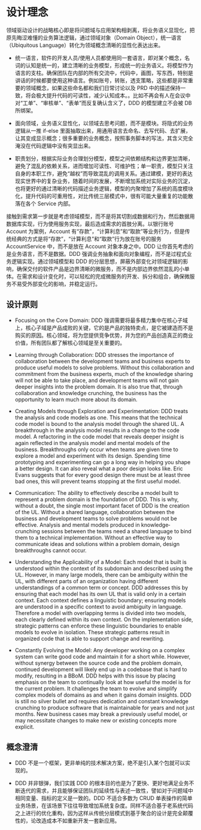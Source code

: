 # 设计理念

领域驱动设计的战略核心即是将问题域与应用架构相剥离，将业务语义显现化，把原先晦涩难懂的业务算法逻辑，通过领域对象（Domain Object），统一语言（Ubiquitous Language）转化为领域概念清晰的显性化表达出来。

- 统一语言，软件的开发人员/使用人员都使用同一套语言，即对某个概念，名词的认知是统一的，建立清晰的业务模型，形成统一的业务语义。将模型作为语言的支柱。确保团队在内部的所有交流中，代码中，画图，写东西，特别是讲话的时候都要使用这种语言。例如账号，转账，透支策略，这些都是非常重要的领域概念，如果这些命名都和我们日常讨论以及 PRD 中的描述保持一致，将会极大提升代码的可读性，减少认知成本。。比如不再会有人在会议中对“工单”、“审核单”、“表单”而反复确认含义了，DDD 的模型建立不会被 DB 所绑架。

- 面向领域，业务语义显性化，以领域去思考问题，而不是模块。将隐式的业务逻辑从一推 if-else 里面抽取出来，用通用语言去命名、去写代码、去扩展，让其变成显示概念；很多重要的业务概念，按照事务脚本的写法，其含义完全淹没在代码逻辑中没有突显出来。

- 职责划分，根据实际业务合理划分模型，模型之间依赖结构和边界更加清晰，避免了混乱的依赖关系，进而增加可读性、可维护性；单一职责，模型只关注自身的本职工作，避免“越权”而导致混乱的调用关系。通过建模，更好的表达现实世界中的复杂业务，随着时间的发展，不断增加系统对实际业务的沉淀，也将更好的通过清晰的代码描述业务逻辑，模型的内聚增加了系统的高度模块化，提升代码的可重用性，对比传统三层模式中，很有可能大量重复的功能散落在各个 Service 内部。

接触到需求第一步就是考虑领域模型，而不是将其切割成数据和行为，然后数据用数据库实现，行为使用服务实现，最后造成需求的首肢分离。以银行账号 Account 为案例，Account 有“存款”，“计算利息”和“取款”等业务行为，但是传统经典的方式是将“存款”，“计算利息”和“取款”行为放在账号的服务 AccountService 中，而不是放在 Account 对象本身之中。DDD 让你首先考虑的是业务语言，而不是数据。DDD 强调业务抽象和面向对象编程，而不是过程式业务逻辑实现。通过领域模型和 DDD 的分层思想，屏蔽外部变化对领域逻辑的影响，确保交付的软件产品是边界清晰的微服务，而不是内部边界依然混乱的小单体。在需求和设计变化时，可以轻松的完成微服务的开发、拆分和组合，确保微服务不易受外部变化的影响，并稳定运行。

## 设计原则

- Focusing on the Core Domain: DDD 强调需要将最多精力集中在核心子域上，核心子域是产品成败的关键，它的是产品的独特卖点，是它被建造而不是购买的原因。核心领域，将为您提供竞争优势，并为您的产品创造真正的商业价值，所有团队都了解核心领域是至关重要的。

- Learning through Collaboration: DDD stresses the importance of collaboration between the development teams and business experts to produce useful models to solve problems. Without this collaboration and commitment from the business experts, much of the knowledge sharing will not be able to take place, and development teams will not gain deeper insights into the problem domain. It is also true that, through collaboration and knowledge crunching, the business has the opportunity to learn much more about its domain.

- Creating Models through Exploration and Experimentation: DDD treats the analysis and code models as one. This means that the technical code model is bound to the analysis model through the shared UL. A breakthrough in the analysis model results in a change to the code model. A refactoring in the code model that reveals deeper insight is again reflected in the analysis model and mental models of the business. Breakthroughs only occur when teams are given time to explore a model and experiment with its design. Spending time prototyping and experimenting can go a long way in helping you shape a better design. It can also reveal what a poor design looks like. Eric Evans suggests that for every good design there must be at least three bad ones, this will prevent teams stopping at the first useful model.

- Communication: The ability to effectively describe a model built to represent a problem domain is the foundation of DDD. This is why, without a doubt, the single most important facet of DDD is the creation of the UL. Without a shared language, collaboration between the business and development teams to solve problems would not be effective. Analysis and mental models produced in knowledge‐crunching sessions between the teams need a shared language to bind them to a technical implementation. Without an effective way to communicate ideas and solutions within a problem domain, design breakthroughs cannot occur.

- Understanding the Applicability of a Model: Each model that is built is understood within the context of its subdomain and described using the UL. However, in many large models, there can be ambiguity within the UL, with different parts of an organization having different understandings of a common term or concept. DDD addresses this by ensuring that each model has its own UL that is valid only in a certain context. Each context defines a linguistic boundary; ensuring models are understood in a specific context to avoid ambiguity in language. Therefore a model with overlapping terms is divided into two models, each clearly defined within its own context. On the implementation side, strategic patterns can enforce these linguistic boundaries to enable models to evolve in isolation. These strategic patterns result in organized code that is able to support change and rewriting.

- Constantly Evolving the Model: Any developer working on a complex system can write good code and maintain it for a short while. However, without synergy between the source code and the problem domain, continued development will likely end up in a codebase that is hard to modify, resulting in a BBoM. DDD helps with this issue by placing emphasis on the team to continually look at how useful the model is for the current problem. It challenges the team to evolve and simplify complex models of domains as and when it gains domain insights. DDD is still no silver bullet and requires dedication and constant knowledge crunching to produce software that is maintainable for years and not just months. New business cases may break a previously useful model, or may necessitate changes to make new or existing concepts more explicit.

## 概念澄清

- DDD 不是一个框架，更非单纯的技术解决方案，绝不是引入某个包就可以实现的。

- DDD 并非银弹，我们实践 DDD 的根本目的也是为了更快、更好地满足业务不断迭代的需求，并且能够保证团队的延续性与表述一致性，譬如对于问题域中相同变量、指标的定义是一致的。DDD 不适合多数为 CRUD 单表操作的简单业务场景，在该场景下往往导致增加系统复杂度。同样不适合基于老系统代码之上进行的优化重构，因为这样从传统分层模式到基于聚合的设计是完全颠覆性的，论改造成本不如重新开发一套新应用。
